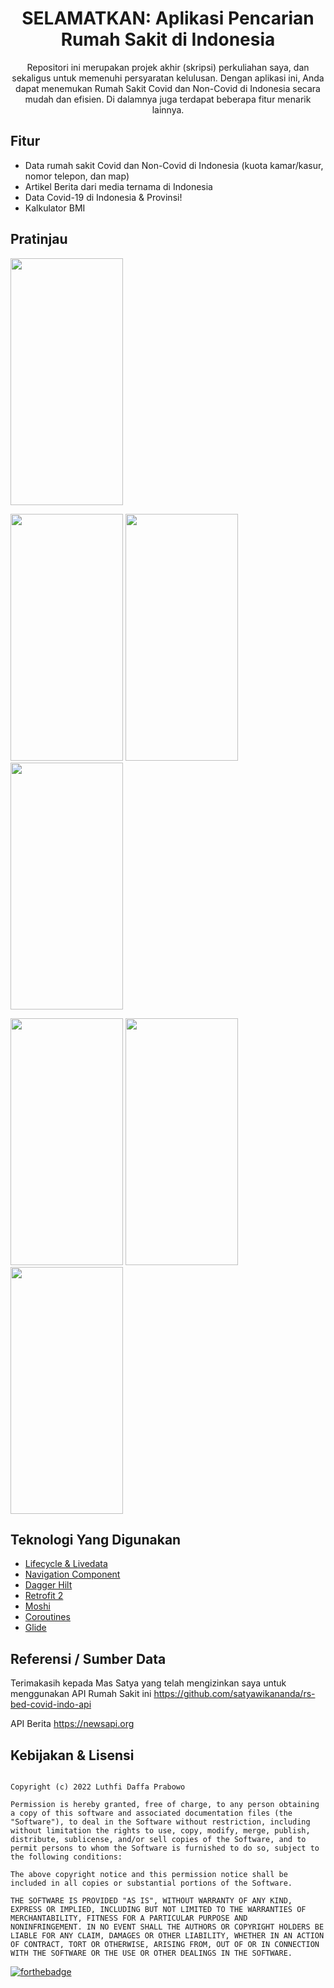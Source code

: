 <div align="center">
<h1>SELAMATKAN: Aplikasi Pencarian Rumah Sakit di Indonesia</h1>
<p>Repositori ini merupakan projek akhir (skripsi) perkuliahan saya, dan sekaligus untuk memenuhi persyaratan kelulusan. Dengan aplikasi ini, Anda dapat menemukan Rumah Sakit Covid dan Non-Covid di Indonesia secara mudah dan efisien. Di dalamnya juga terdapat beberapa fitur menarik lainnya. </p>
</div>

## Fitur
- Data rumah sakit Covid dan Non-Covid di Indonesia (kuota kamar/kasur, nomor telepon, dan map)
- Artikel Berita dari media ternama di Indonesia
- Data Covid-19 di Indonesia & Provinsi!
- Kalkulator BMI

## Pratinjau 
<img src = "https://user-images.githubusercontent.com/68842666/163114840-c5a60f29-705e-4133-afcd-3bd746903e76.png" width = 180 height = 395/> 

<img src = "https://user-images.githubusercontent.com/68842666/163114661-1d064fc2-f9f5-44ba-a885-cf69964cac27.png" width = 180 height = 395/> <img src = "https://user-images.githubusercontent.com/68842666/157482449-c9a4c2a7-ab73-4213-8e10-3d67544ea1da.jpg" width = 180 height = 395/> <img src = "https://user-images.githubusercontent.com/68842666/157482592-9182dbb9-a5ed-4388-a62e-d29738604fa7.jpg" width = 180 height = 395/>

<img src = "https://user-images.githubusercontent.com/68842666/163114958-aa7bffa2-561d-4ade-af03-f8d67133d628.png" width = 180 height = 395/> <img src = "https://user-images.githubusercontent.com/68842666/163115096-409feaed-be92-4ab0-b6b7-47e4966963c7.png" width = 180 height = 395/> <img src = "https://user-images.githubusercontent.com/68842666/163115373-71ae320a-f64b-480e-b82b-780d5c913543.png" width = 180 height = 395/> 

## Teknologi Yang Digunakan
- [Lifecycle & Livedata](https://developer.android.com/jetpack/androidx/releases/lifecycle)
- [Navigation Component](https://developer.android.com/jetpack/androidx/releases/navigation)
- [Dagger Hilt](https://dagger.dev/hilt/)
- [Retrofit 2](https://square.github.io/retrofit/)
- [Moshi](https://github.com/square/moshi)
- [Coroutines](https://developer.android.com/kotlin/coroutines?gclsrc=aw.ds&gclid=CjwKCAiAnO2MBhApEiwA8q0HYSKx8VWo_WPkBPO0Oiku9QN_d0sbi6zHhntW8pD7ZsAjciGIp7_oyhoCjvgQAvD_BwE)
- [Glide](https://github.com/bumptech/glide)

## Referensi / Sumber Data
Terimakasih kepada Mas Satya yang telah mengizinkan saya untuk menggunakan API Rumah Sakit ini 
https://github.com/satyawikananda/rs-bed-covid-indo-api

API Berita 
https://newsapi.org

## Kebijakan & Lisensi

```

Copyright (c) 2022 Luthfi Daffa Prabowo

Permission is hereby granted, free of charge, to any person obtaining
a copy of this software and associated documentation files (the
"Software"), to deal in the Software without restriction, including
without limitation the rights to use, copy, modify, merge, publish,
distribute, sublicense, and/or sell copies of the Software, and to
permit persons to whom the Software is furnished to do so, subject to
the following conditions:

The above copyright notice and this permission notice shall be
included in all copies or substantial portions of the Software.

THE SOFTWARE IS PROVIDED "AS IS", WITHOUT WARRANTY OF ANY KIND,
EXPRESS OR IMPLIED, INCLUDING BUT NOT LIMITED TO THE WARRANTIES OF
MERCHANTABILITY, FITNESS FOR A PARTICULAR PURPOSE AND
NONINFRINGEMENT. IN NO EVENT SHALL THE AUTHORS OR COPYRIGHT HOLDERS BE
LIABLE FOR ANY CLAIM, DAMAGES OR OTHER LIABILITY, WHETHER IN AN ACTION
OF CONTRACT, TORT OR OTHERWISE, ARISING FROM, OUT OF OR IN CONNECTION
WITH THE SOFTWARE OR THE USE OR OTHER DEALINGS IN THE SOFTWARE.

```

[![forthebadge](https://forthebadge.com/images/badges/built-with-love.svg)](https://forthebadge.com)

